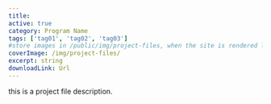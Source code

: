 ```yaml
---
title:
active: true
category: Program Name
tags: ['tag01', 'tag02', 'tag03']
#store images in /public/img/project-files, when the site is rendered live it ignores 'public', hence why the path below starts with '/img' instead of '/public/img/'
coverImage: /img/project-files/
excerpt: string
downloadLink: Url
---
```


this is a project file description.
